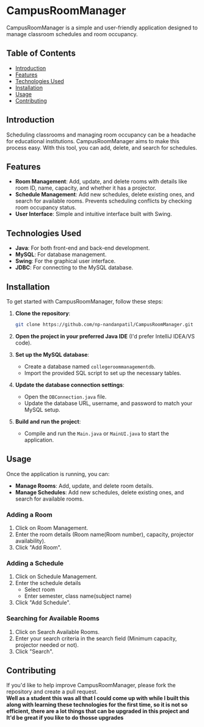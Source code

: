 
# CampusRoomManager

CampusRoomManager is a simple and user-friendly application designed to manage classroom schedules and room occupancy.

## Table of Contents
- [Introduction](#introduction)
- [Features](#features)
- [Technologies Used](#technologies-used)
- [Installation](#installation)
- [Usage](#usage)
- [Contributing](#contributing)

## Introduction
Scheduling classrooms and managing room occupancy can be a headache for educational institutions. CampusRoomManager aims to make this process easy. With this tool, you can add, delete, and search for schedules.

## Features
- **Room Management**: Add, update, and delete rooms with details like room ID, name, capacity, and whether it has a projector.
- **Schedule Management**: Add new schedules, delete existing ones, and search for available rooms. Prevents scheduling conflicts by checking room occupancy status.
- **User Interface**: Simple and intuitive interface built with Swing.

## Technologies Used
- **Java**: For both front-end and back-end development.
- **MySQL**: For database management.
- **Swing**: For the graphical user interface.
- **JDBC**: For connecting to the MySQL database.

## Installation
To get started with CampusRoomManager, follow these steps:

1. **Clone the repository**:
    ```sh
    git clone https://github.com/np-nandanpatil/CampusRoomManager.git
    ```
2. **Open the project in your preferred Java IDE** (I'd prefer IntelliJ IDEA/VS code).

3. **Set up the MySQL database**:
    - Create a database named `collegeroommanagementdb`.
    - Import the provided SQL script to set up the necessary tables.

4. **Update the database connection settings**:
    - Open the `DBConnection.java` file.
    - Update the database URL, username, and password to match your MySQL setup.

5. **Build and run the project**:
    - Compile and run the `Main.java` or `MainUI.java` to start the application.

## Usage
Once the application is running, you can:
- **Manage Rooms**: Add, update, and delete room details.
- **Manage Schedules**: Add new schedules, delete existing ones, and search for available rooms.

### Adding a Room
1. Click on Room Management.
2. Enter the room details (Room name(Room number), capacity, projector availability).
3. Click "Add Room".

### Adding a Schedule
1. Click on Schedule Management.
2. Enter the schedule details
    * Select room
    * Enter semester, class name(subject name)
3. Click "Add Schedule".

### Searching for Available Rooms
1. Click on Search Available Rooms.
2. Enter your search criteria in the search field (Minimum capacity, projector needed or not).
3. Click "Search".

## Contributing
If you'd like to help improve CampusRoomManager, please fork the repository and create a pull request.<br>
**Well as a student this was all that I could come up with while I built this along with learning these technologies for the first time, so it is not so efficient, there are a lot things that can be upgraded in this project and It'd be great if you like to do thosse upgrades**
